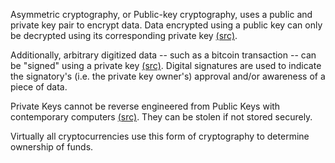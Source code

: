 Asymmetric cryptography, or Public-key cryptography, uses a public and private key pair to encrypt data. Data encrypted using a public key can only be decrypted using its corresponding private key [(src)](https://en.wikipedia.org/wiki/Public-key_cryptography). 

Additionally, arbitrary digitized data -- such as a bitcoin transaction -- can be "signed" using a private key [(src)](https://en.wikipedia.org/wiki/Public-key_cryptography). Digital signatures are used to indicate the signatory's (i.e. the private key owner's) approval and/or awareness of a piece of data. 

Private Keys cannot be reverse engineered from Public Keys with contemporary computers [(src)](https://bitcoin.stackexchange.com/questions/2847/how-long-would-it-take-a-large-computer-to-crack-a-private-key). They can be stolen if not stored securely.

Virtually all cryptocurrencies use this form of cryptography to determine ownership of funds.
